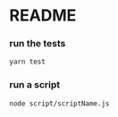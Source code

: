 # README

### run the tests

```sh
yarn test
```

### run a script

```sh
node script/scriptName.js
```
